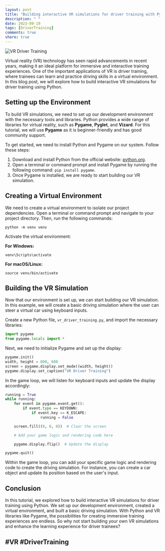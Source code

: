 ```yaml
---
layout: post
title: "Building interactive VR simulations for driver training with Python"
description: " "
date: 2023-09-19
tags: [DriverTraining]
comments: true
share: true
---
```


![VR Driver Training](https://example.com/vr-driver-training-image.jpg)

Virtual reality (VR) technology has seen rapid advancements in recent years, making it an ideal platform for immersive and interactive training experiences. One of the important applications of VR is driver training, where trainees can learn and practice driving skills in a virtual environment. In this blog post, we will explore how to build interactive VR simulations for driver training using Python.

## Setting up the Environment

To build VR simulations, we need to set up our development environment with the necessary tools and libraries. Python provides a wide range of libraries for virtual reality, such as **Pygame**, **Pyglet**, and **Vizard**. For this tutorial, we will use **Pygame** as it is beginner-friendly and has good community support.

To get started, we need to install Python and Pygame on our system. Follow these steps:

1. Download and install Python from the official website: [python.org](https://www.python.org/downloads/).
2. Open a terminal or command prompt and install Pygame by running the following command: `pip install pygame`.
3. Once Pygame is installed, we are ready to start building our VR simulation.

## Creating a Virtual Environment

We need to create a virtual environment to isolate our project dependencies. Open a terminal or command prompt and navigate to your project directory. Then, run the following commands:

```
python -m venv venv
```

Activate the virtual environment:

**For Windows:**

```
venv\Scripts\activate
```

**For macOS/Linux:**

```
source venv/bin/activate
```

## Building the VR Simulation

Now that our environment is set up, we can start building our VR simulation. In this example, we will create a basic driving simulation where the user can steer a virtual car using keyboard inputs.

Create a new Python file, `vr_driver_training.py`, and import the necessary libraries:

```python
import pygame
from pygame.locals import *
```

Next, we need to initialize Pygame and set up the display:

```python
pygame.init()
width, height = 800, 600
screen = pygame.display.set_mode((width, height))
pygame.display.set_caption("VR Driver Training")
```

In the game loop, we will listen for keyboard inputs and update the display accordingly:

```python
running = True
while running:
    for event in pygame.event.get():
        if event.type == KEYDOWN:
            if event.key == K_ESCAPE:
                running = False

    screen.fill((0, 0, 0))  # Clear the screen

    # Add your game logic and rendering code here

    pygame.display.flip()  # Update the display

pygame.quit()
```

Within the game loop, you can add your specific game logic and rendering code to create the driving simulation. For instance, you can create a car object and update its position based on the user's input.

## Conclusion

In this tutorial, we explored how to build interactive VR simulations for driver training using Python. We set up our development environment, created a virtual environment, and built a basic driving simulation. With Python and VR libraries like Pygame, the possibilities for creating immersive training experiences are endless. So why not start building your own VR simulations and enhance the learning experience for driver trainees?

## #VR #DriverTraining